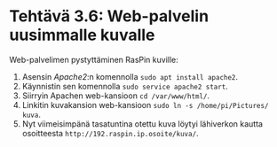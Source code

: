 Tehtävä 3.6: Web-palvelin uusimmalle kuvalle
=====================================

Web-palvelimen pystyttäminen RasPin kuville:
1. Asensin _Apache2_:n komennolla `sudo apt install apache2`.
1. Käynnistin sen komennolla `sudo service apache2 start`.
1. Siirryin Apachen web-kansioon `cd /var/www/html/`.
1. Linkitin kuvakansion web-kansioon `sudo ln -s /home/pi/Pictures/ kuva`.
1. Nyt viimeisimpänä tasatuntina otettu kuva löytyi lähiverkon kautta osoitteesta `http://192.raspin.ip.osoite/kuva/`.
